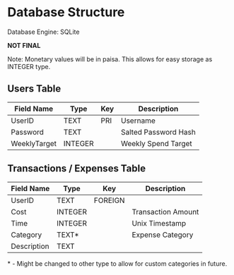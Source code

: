 # Database Structure

Database Engine: SQLite

**NOT FINAL**

Note: Monetary values will be in paisa. This allows for easy storage as INTEGER type.

## Users Table

|Field Name|Type|Key|Description|
|---|---|---|---|
|UserID|TEXT|PRI|Username|
|Password|TEXT||Salted Password Hash|
|WeeklyTarget|INTEGER||Weekly Spend Target|

## Transactions / Expenses Table

|Field Name|Type|Key|Description|
|---|---|---|---|
|UserID|TEXT|FOREIGN||
|Cost|INTEGER||Transaction Amount|
|Time|INTEGER||Unix Timestamp|
|Category|TEXT*||Expense Category|
|Description|TEXT|||

\* - Might be changed to other type to allow for custom categories in future.